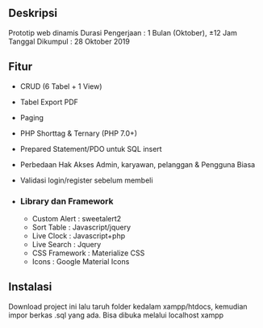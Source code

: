 ## Deskripsi
Prototip web dinamis
Durasi Pengerjaan : 1 Bulan (Oktober), ±12 Jam
Tanggal Dikumpul : 28 Oktober 2019

## Fitur
* CRUD (6 Tabel + 1 View)
* Tabel Export PDF
* Paging
* PHP Shorttag & Ternary (PHP 7.0+)
* Prepared Statement/PDO untuk SQL insert
* Perbedaan Hak Akses Admin, karyawan, pelanggan & Pengguna Biasa
* Validasi login/register sebelum membeli

* ### Library dan Framework
  * Custom Alert : sweetalert2
  * Sort Table : Javascript/jquery
  * Live Clock : Javascript+php
  * Live Search : Jquery
  * CSS Framework : Materialize CSS
  * Icons : Google Material Icons

## Instalasi
Download project ini lalu taruh folder kedalam xampp/htdocs, kemudian impor berkas .sql yang ada. Bisa dibuka melalui localhost xampp
